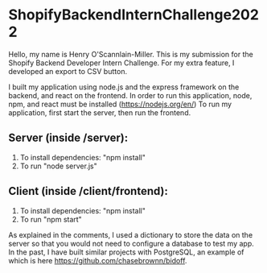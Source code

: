 # ShopifyBackendInternChallenge2022

Hello, my name is Henry O'Scannlain-Miller.  This is my submission for the Shopify Backend Developer Intern Challenge.  For my extra feature, I developed an export to CSV button.

I built my application using node.js and the express framework on the backend, and react on the frontend.
In order to run this application, node, npm, and react must be installed (https://nodejs.org/en/)
To run my application, first start the server, then run the frontend.

## Server (inside /server):
1. To install dependencies: "npm install"
2. To run "node server.js"

## Client (inside /client/frontend):
1. To install dependencies: "npm install"
2. To run "npm start"

As explained in the comments, I used a dictionary to store the data on the server so that you would not need to configure a database to test my app.  In the past, I have built similar projects with PostgreSQL, an example of which is here https://github.com/chasebrownn/bidoff.

